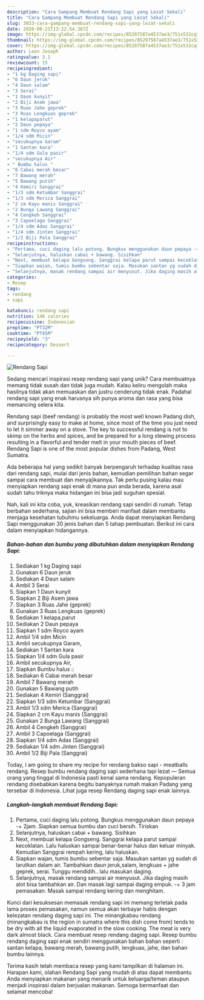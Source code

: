 ```yaml
---
description: "Cara Gampang Membuat Rendang Sapi yang Lezat Sekali"
title: "Cara Gampang Membuat Rendang Sapi yang Lezat Sekali"
slug: 3033-cara-gampang-membuat-rendang-sapi-yang-lezat-sekali
date: 2020-08-21T13:22:54.367Z
image: https://img-global.cpcdn.com/recipes/85207587a4537ae3/751x532cq70/rendang-sapi-foto-resep-utama.jpg
thumbnail: https://img-global.cpcdn.com/recipes/85207587a4537ae3/751x532cq70/rendang-sapi-foto-resep-utama.jpg
cover: https://img-global.cpcdn.com/recipes/85207587a4537ae3/751x532cq70/rendang-sapi-foto-resep-utama.jpg
author: Leon Joseph
ratingvalue: 3.1
reviewcount: 15
recipeingredient:
- "1 kg Daging sapi"
- "6 Daun jeruk"
- "4 Daun salam"
- "3 Serai"
- "1 Daun kunyit"
- "2 Biji Asem jawa"
- "3 Ruas Jahe geprek"
- "3 Ruas Lengkuas geprek"
- "1 kelapaparut"
- "2 Daun pepaya"
- "1 sdm Royco ayam"
- "1/4 sdm Micin"
- "secukupnya Garam"
- "1 Santan kara"
- "1/4 sdm Gula pasir"
- "secukupnya Air"
- " Bumbu halus "
- "6 Cabai merah besar"
- "7 Bawang merah"
- "5 Bawang putih"
- "4 Kemiri Sanggrai"
- "1/3 sdm Ketumbar Sanggrai"
- "1/3 sdm Merica Sanggrai"
- "2 cm Kayu manis Sanggrai"
- "2 Bunga Lawang Sanggrai"
- "4 Cengkeh Sanggrai"
- "3 Capoelaga Sanggrai"
- "1/4 sdm Adas Sanggrai"
- "1/4 sdm Jinten Sanggrai"
- "1/2 Biji Pala Sanggrai"
recipeinstructions:
- "Pertama, cuci daging lalu potong. Bungkus menggunakan daun pepaya -+ 2jam. Siapkan semua bumbu dan cuci bersih. Tiriskan"
- "Selanjutnya, haluskan cabai + bawang. Sisihkan"
- "Next, membuat kelapa Gongseng. Sanggrai kelapa parut sampai kecoklatan. Lalu haluskan sampai benar-benar halus dan keluar minyak. Kemudian Sanggrai rempah kering, lalu haluskan."
- "Siapkan wajan, tumis bumbu sebentar saja. Masukan santan yg sudah di larutkan dalam air. Tambahkan daun jeruk,salam, lengkuas + jahe geprek, serai. Tunggu mendidih.. lalu masukan daging."
- "Selanjutnya, masak rendang sampai air menyusut. Jika daging masih alot bisa tambahkan air. Dan masak lagi sampai daging empuk. -+ 3 jam pemasakan. Masak sampai rendang kering dan menghitam."
categories:
- Resep
tags:
- rendang
- sapi

katakunci: rendang sapi 
nutrition: 146 calories
recipecuisine: Indonesian
preptime: "PT32M"
cooktime: "PT45M"
recipeyield: "3"
recipecategory: Dessert

---
```



![Rendang Sapi](https://img-global.cpcdn.com/recipes/85207587a4537ae3/751x532cq70/rendang-sapi-foto-resep-utama.jpg)

Sedang mencari inspirasi resep rendang sapi yang unik? Cara membuatnya memang tidak susah dan tidak juga mudah. Kalau keliru mengolah maka hasilnya tidak akan memuaskan dan justru cenderung tidak enak. Padahal rendang sapi yang enak harusnya sih punya aroma dan rasa yang bisa memancing selera kita.

Rendang sapi (beef rendang) is probably the most well known Padang dish, and surprisingly easy to make at home, since most of the time you just need to let it simmer away on a stove. The key to successful rendang is not to skimp on the herbs and spices, and be prepared for a long stewing process resulting in a flavorful and tender melt in your mouth pieces of beef. Rendang Sapi is one of the most popular dishes from Padang, West Sumatra.

Ada beberapa hal yang sedikit banyak berpengaruh terhadap kualitas rasa dari rendang sapi, mulai dari jenis bahan, kemudian pemilihan bahan segar sampai cara membuat dan menyajikannya. Tak perlu pusing kalau mau menyiapkan rendang sapi enak di mana pun anda berada, karena asal sudah tahu triknya maka hidangan ini bisa jadi suguhan spesial.


Nah, kali ini kita coba, yuk, kreasikan rendang sapi sendiri di rumah. Tetap berbahan sederhana, sajian ini bisa memberi manfaat dalam membantu menjaga kesehatan tubuhmu sekeluarga. Anda dapat menyiapkan Rendang Sapi menggunakan 30 jenis bahan dan 5 tahap pembuatan. Berikut ini cara dalam menyiapkan hidangannya.

<!--inarticleads1-->

##### Bahan-bahan dan bumbu yang dibutuhkan dalam menyiapkan Rendang Sapi:

1. Sediakan 1 kg Daging sapi
1. Gunakan 6 Daun jeruk
1. Sediakan 4 Daun salam
1. Ambil 3 Serai
1. Siapkan 1 Daun kunyit
1. Siapkan 2 Biji Asem jawa
1. Siapkan 3 Ruas Jahe (geprek)
1. Gunakan 3 Ruas Lengkuas (geprek)
1. Sediakan 1 kelapa,parut
1. Sediakan 2 Daun pepaya
1. Siapkan 1 sdm Royco ayam
1. Ambil 1/4 sdm Micin
1. Ambil secukupnya Garam,
1. Sediakan 1 Santan kara
1. Siapkan 1/4 sdm Gula pasir
1. Ambil secukupnya Air,
1. Siapkan  Bumbu halus ::
1. Sediakan 6 Cabai merah besar
1. Ambil 7 Bawang merah
1. Gunakan 5 Bawang putih
1. Sediakan 4 Kemiri (Sanggrai)
1. Siapkan 1/3 sdm Ketumbar (Sanggrai)
1. Ambil 1/3 sdm Merica (Sanggrai)
1. Siapkan 2 cm Kayu manis (Sanggrai)
1. Gunakan 2 Bunga Lawang (Sanggrai)
1. Ambil 4 Cengkeh (Sanggrai)
1. Ambil 3 Capoelaga (Sanggrai)
1. Siapkan 1/4 sdm Adas (Sanggrai)
1. Sediakan 1/4 sdm Jinten (Sanggrai)
1. Ambil 1/2 Biji Pala (Sanggrai)


Today, I am going to share my recipe for rendang bakso sapi - meatballs rendang. Resep bumbu rendang daging sapi sederhana tapi lezat — Semua orang yang tinggal di Indonesia pasti kenal sama rendang. Kepopuleran rendang disebabkan karena begitu banyaknya rumah makan Padang yang tersebar di Indonesia. Lihat juga resep Rendang daging sapi enak lainnya. 

<!--inarticleads2-->

##### Langkah-langkah membuat Rendang Sapi:

1. Pertama, cuci daging lalu potong. Bungkus menggunakan daun pepaya -+ 2jam. Siapkan semua bumbu dan cuci bersih. Tiriskan
1. Selanjutnya, haluskan cabai + bawang. Sisihkan
1. Next, membuat kelapa Gongseng. Sanggrai kelapa parut sampai kecoklatan. Lalu haluskan sampai benar-benar halus dan keluar minyak. Kemudian Sanggrai rempah kering, lalu haluskan.
1. Siapkan wajan, tumis bumbu sebentar saja. Masukan santan yg sudah di larutkan dalam air. Tambahkan daun jeruk,salam, lengkuas + jahe geprek, serai. Tunggu mendidih.. lalu masukan daging.
1. Selanjutnya, masak rendang sampai air menyusut. Jika daging masih alot bisa tambahkan air. Dan masak lagi sampai daging empuk. -+ 3 jam pemasakan. Masak sampai rendang kering dan menghitam.


Kunci dari kesuksesan memasak rendang sapi ini memang terletak pada lama proses pemasakan, namun semua akan terbayar habis dengan kelezatan rendang daging sapi ini. The minangkabau rendang (minangkabau is the region in sumatra where this dish come from) tends to be dry with all the liquid evaporated in the slow cooking. The meat is very dark almost black. Cara membuat resep rendang daging sapi. Resep bumbu rendang daging sapi enak sendiri menggunakan bahan bahan seperti : santan kelapa, bawang merah, bawang putih, lengkuas, jahe, dan bahan bumbu lainnya. 

Terima kasih telah membaca resep yang kami tampilkan di halaman ini. Harapan kami, olahan Rendang Sapi yang mudah di atas dapat membantu Anda menyiapkan makanan yang menarik untuk keluarga/teman ataupun menjadi inspirasi dalam berjualan makanan. Semoga bermanfaat dan selamat mencoba!
